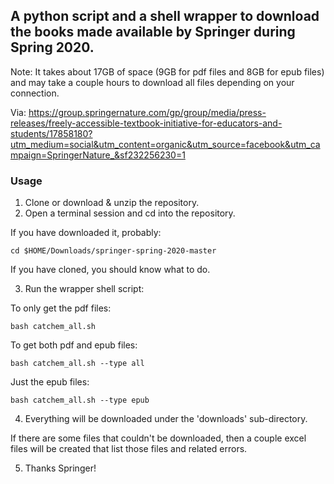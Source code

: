 ## A python script and a shell wrapper to download the books made available by Springer during Spring 2020.

Note: It takes about 17GB of space (9GB for pdf files and 8GB for epub files) and may take a couple hours to download all files depending on your connection.


Via: https://group.springernature.com/gp/group/media/press-releases/freely-accessible-textbook-initiative-for-educators-and-students/17858180?utm_medium=social&utm_content=organic&utm_source=facebook&utm_campaign=SpringerNature_&sf232256230=1

### Usage

1) Clone or download & unzip the repository.
2) Open a terminal session and cd into the repository.

If you have downloaded it, probably:
```
cd $HOME/Downloads/springer-spring-2020-master
```
If you have cloned, you should know what to do.

3) Run the wrapper shell script:

To only get the pdf files:
```
bash catchem_all.sh
```

To get both pdf and epub files:
```
bash catchem_all.sh --type all
```

Just the epub files:
```
bash catchem_all.sh --type epub
```

4) Everything will be downloaded under the 'downloads' sub-directory.

If there are some files that couldn't be downloaded, then a couple excel
files will be created that list those files and related errors.

5) Thanks Springer!
